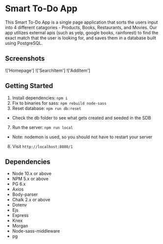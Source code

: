 # Smart To-Do App

This Smart To-Do App is a single page application that sorts the users input into 4 different catagories - Products, Books, Restaurants, and Movies. Our app utilizes external apis (such as yelp, google books, rainforest) to find the exact match that the user is looking for, and saves them in a database built using PostgreSQL.

## Screenshots

!['Homepage']
!['SearchItem']
!['AddItem']

## Getting Started

1. Install dependencies: `npm i`
4. Fix to binaries for sass: `npm rebuild node-sass`
5. Reset database: `npm run db:reset`
  - Check the db folder to see what gets created and seeded in the SDB
7. Run the server: `npm run local`
  - Note: nodemon is used, so you should not have to restart your server
8. Visit `http://localhost:8080/1`


## Dependencies

- Node 10.x or above
- NPM 5.x or above
- PG 6.x
- Axios
- Body-parser
- Chalk 2.x or above
- Dotenv
- Ejs
- Express
- Knex
- Morgan
- Node-sass-middleware
- pg

